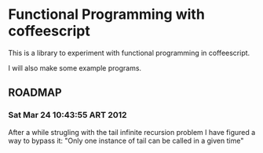 # Functional Programming with coffeescript

This is a library to experiment with functional programming in coffeescript.

I will also make some example programs.

## ROADMAP

### Sat Mar 24 10:43:55 ART 2012

After a while strugling with the tail infinite recursion problem I have
figured a way to bypass it: "Only one instance of tail can be called in a given 
time"
